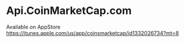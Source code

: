 # Api.CoinMarketCap.com
Available on AppStore https://itunes.apple.com/us/app/coinsmarketcap/id1332026734?mt=8
